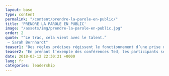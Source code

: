 ```yaml
---
layout: base
type: content
permalink: "/content/prendre-la-parole-en-public/"
title: 'PRENDRE LA PAROLE EN PUBLIC'
image: "/assets/img/prendre-la-parole-en-public.jpg"
order: 2
quote: "“Le trac, cela vient avec le talent.”
 – Sarah Bernhardt"
teaser1: "Des règles précises régissent le fonctionnement d’une prise de parole en public, a l’instar du « menu entrée-plat-dessert »."
teaser2: "En prenant l’exemple des conférences Ted, les participants seront formés aux étapes du talk réussi. Puis, sur un sujet de leur choix, les participants seront amenés à s’exprimer devant l’assemblée et à travailler leur présence scénique pour développer une facilité à s’exprimer avec impact et maîtriser les outils pour affiner leur pitch."
date: 2018-03-12 22:30:21 +0000
lang: fr
categories: leadership
---
```


